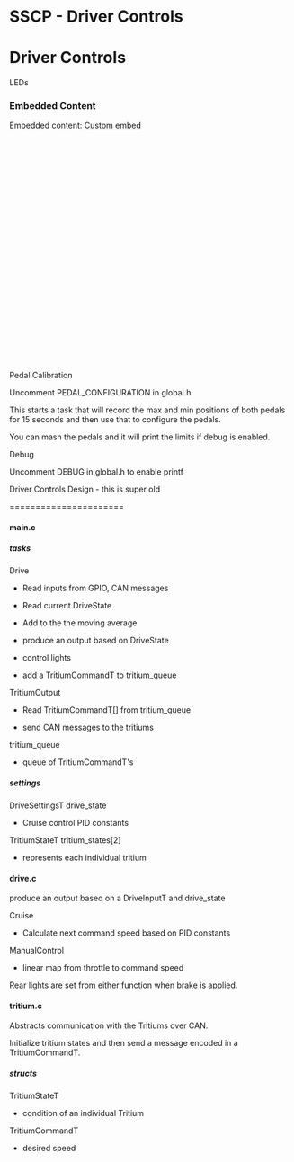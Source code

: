 # SSCP - Driver Controls

# Driver Controls

LEDs

### Embedded Content

Embedded content: [Custom embed]()

<iframe width="100%" height="400" src="" frameborder="0"></iframe>

Pedal Calibration

Uncomment PEDAL_CONFIGURATION in global.h

This starts a task that will record the max and min positions of both pedals for 15 seconds and then use that to configure the pedals.

You can mash the pedals and it will print the limits if debug is enabled.

Debug

Uncomment DEBUG in global.h to enable printf

Driver Controls Design - this is super old

======================

#### main.c

##### tasks

Drive

- Read inputs from GPIO, CAN messages

- Read current DriveState

- Add to the the moving average

- produce an output based on DriveState

- control lights

- add a TritiumCommandT to tritium_queue

TritiumOutput

- Read TritiumCommandT[] from tritium_queue

- send CAN messages to the tritiums

tritium_queue

- queue of TritiumCommandT's

##### settings

DriveSettingsT drive_state

- Cruise control PID constants

TritiumStateT tritium_states[2]

- represents each individual tritium

#### drive.c

produce an output based on a DriveInputT and drive_state

Cruise

- Calculate next command speed based on PID constants

ManualControl

- linear map from throttle to command speed

Rear lights are set from either function when brake is applied.

#### tritium.c

Abstracts communication with the Tritiums over CAN.

Initialize tritium states and then send a message encoded in a TritiumCommandT.

##### structs

TritiumStateT

- condition of an individual Tritium

TritiumCommandT

- desired speed

